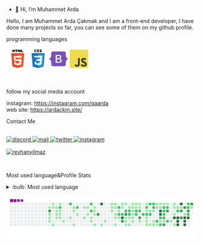 - 👋 Hi, I’m Muhammet Arda

Hello, I am Muhammet Arda Çakmak and I am a front-end developer, I have done many projects so far, you can see some of them on my github profile.

programming languages <br>

<p aling="left" style="padding: 5px">
  <img src="https://raw.githubusercontent.com/devicons/devicon/master/icons/html5/html5-original-wordmark.svg" alt="HTML5" width="50"/>
  <img src="https://raw.githubusercontent.com/devicons/devicon/master/icons/css3/css3-original-wordmark.svg" alt="CSS3" width="50"/>
  <img src="https://github.com/devicons/devicon/blob/master/icons/bootstrap/bootstrap-plain.svg" alt="Bootstrap" width="50"/>
  <img src="https://github.com/devicons/devicon/blob/master/icons/javascript/javascript-original.svg" alt="Javascript" width="50"/>
</p>

<br>

follow my social media account

instagram: https://instagram.com/qaarda <br>
web site: https://ardackm.site/

Contact Me

<br>

<a href="https://discord.com/users/791635948609339422" target="_blank">
  <img src="https://img.shields.io/badge/Discord-5865F2?style=for-the-badge&logo=discord&logoColor=white" alt="discord">
</a>

<a href="mailto: mardacakmak07@gmail.com" target="_blank">
  <img src="https://img.shields.io/badge/Mail-EA4335?style=for-the-badge&logo=gmail&logoColor=white" alt="mail">
</a>

<a href="https://twitter.com/ardackm" target="_blank">
    <img src="https://img.shields.io/badge/Twitter-1D9BF0?style=for-the-badge&logo=twitter&logoColor=white" alt="twitter"> 
</a>

<a href="https://instagram.com/qaarda" target="_blank">
  <img src="https://camo.githubusercontent.com/7e5ea6500c36f6cca132b99adbf3f7283c00742c0b0cca9515f0099d292b0494/68747470733a2f2f696d672e736869656c64732e696f2f62616467652f494e5354414752414d2532302d4443333137352e7376673f267374796c653d666f722d7468652d6261646765266c6f676f3d696e7374616772616d266c6f676f436f6c6f723d7768697465" alt="instagram">
</a>

<a href="https://www.linkedin.com/in/ardackm/" target="blank"><img align="center" src="https://raw.githubusercontent.com/rahuldkjain/github-profile-readme-generator/master/src/images/icons/Social/linked-in-alt.svg" alt="reyhanyilmaz" height="30" width="40" /></a>

<br>

Most used language&Profile Stats

<details>
<summary>:bulb: Most used language</summary>
<img src="https://github-readme-stats.vercel.app/api/top-langs/?Ardackm=anuraghazra&layout=compact" >
</details>

![snake gif](https://github.com/reeyhanyilmaz/reeyhanyilmaz/blob/output/github-contribution-grid-snake.gif)
